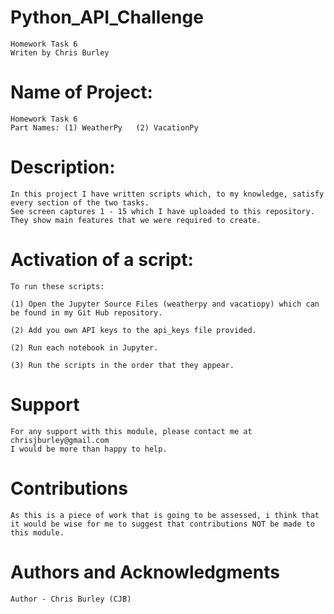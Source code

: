 # Python_API_Challenge

    Homework Task 6
    Writen by Chris Burley

# Name of Project:

    Homework Task 6
    Part Names: (1) WeatherPy   (2) VacationPy

# Description:

	In this project I have written scripts which, to my knowledge, satisfy every section of the two tasks. 
	See screen captures 1 - 15 which I have uploaded to this repository. They show main features that we were required to create.

# Activation of a script:

	To run these scripts: 

	(1) Open the Jupyter Source Files (weatherpy and vacatiopy) which can be found in my Git Hub repository.

    (2) Add you own API keys to the api_keys file provided.

	(2) Run each notebook in Jupyter.
    
	(3) Run the scripts in the order that they appear.
    
    
# Support

    For any support with this module, please contact me at chrisjburley@gmail.com
    I would be more than happy to help.

# Contributions

    As this is a piece of work that is going to be assessed, i think that it would be wise for me to suggest that contributions NOT be made to this module.

# Authors and Acknowledgments

    Author - Chris Burley (CJB)

